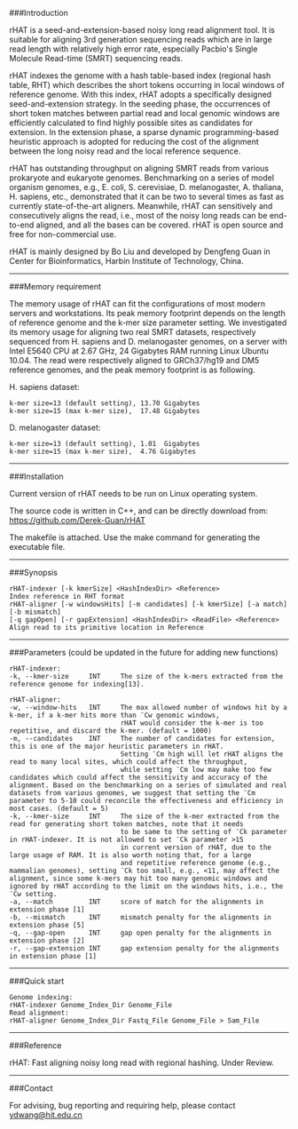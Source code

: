 ###Introduction

rHAT is a seed-and-extension-based noisy long read alignment tool. It is suitable for aligning 3rd generation sequencing reads which are in large read length with relatively high error rate, especially Pacbio's Single Molecule Read-time (SMRT) sequencing reads. 

rHAT indexes the genome with a hash table-based index (regional hash table, RHT) which describes the short tokens occurring in local windows of reference genome. With this index, rHAT adopts a specifically designed seed-and-extension strategy. In the seeding phase, the occurrences of short token matches between partial read and local genomic windows are efficiently calculated to find highly possible sites as candidates for extension. In the extension phase, a sparse dynamic programming-based heuristic approach is adopted for reducing the cost of the alignment between the long noisy read and the local reference sequence. 

rHAT has outstanding throughput on aligning SMRT reads from various prokaryote and eukaryote genomes. Benchmarking on a series of model organism genomes, e.g., E. coli, S. cerevisiae, D. melanogaster, A. thaliana, H. sapiens, etc., demonstrated that it can be two to several times as fast as currently state-of-the-art aligners. Meanwhile, rHAT can sensitively and consecutively aligns the read, i.e., most of the noisy long reads can be end-to-end aligned, and all the bases can be covered.
rHAT is open source and free for non-commercial use.

rHAT is mainly designed by Bo Liu and developed by Dengfeng Guan in Center for Bioinformatics, Harbin Institute of Technology, China.

---

###Memory requirement

The memory usage of rHAT can fit the configurations of most modern servers and workstations. Its peak memory footprint depends on the length of reference genome and the k-mer size parameter setting. We investigated its memory usage for aligning two real SMRT datasets, respectively sequenced from H. sapiens and D. melanogaster genomes, on a server with Intel E5640 CPU at 2.67 GHz, 24 Gigabytes RAM running Linux Ubuntu 10.04. The read were respectively aligned to GRCh37/hg19 and DM5 reference genomes, and the peak memory footprint is as following.

H. sapiens dataset:
```
k-mer size=13 (default setting), 13.70 Gigabytes 
k-mer size=15 (max k-mer size),  17.48 Gigabytes 
```
D. melanogaster dataset:
```
k-mer size=13 (default setting), 1.01  Gigabytes 
k-mer size=15 (max k-mer size),  4.76 Gigabytes 
```

---

###Installation

Current version of rHAT needs to be run on Linux operating system.

The source code is written in C++, and can be directly download from: https://github.com/Derek-Guan/rHAT

The makefile is attached. Use the make command for generating the executable file.

---

###Synopsis
```
rHAT-indexer [-k kmerSize] <HashIndexDir> <Reference>
Index reference in RHT format
rHAT-aligner [-w windowsHits] [-m candidates] [-k kmerSize] [-a match] [-b mismatch]
[-q gapOpen] [-r gapExtension] <HashIndexDir> <ReadFile> <Reference>
Align read to its primitive location in Reference
```

---

###Parameters (could be updated in the future for adding new functions)
```
rHAT-indexer:
-k, --kmer-size		INT		The size of the k-mers extracted from the reference genome for indexing[13].

rHAT-aligner:
-w, --window-hits	INT		The max allowed number of windows hit by a k-mer, if a k-mer hits more than ¨Cw genomic windows, 
                            rHAT would consider the k-mer is too repetitive, and discard the k-mer. (default = 1000)
-m, --candidates	INT		The number of candidates for extension, this is one of the major heuristic parameters in rHAT. 
                            Setting ¨Cm high will let rHAT aligns the read to many local sites, which could affect the throughput, 
                            while setting ¨Cm low may make too few candidates which could affect the sensitivity and accuracy of the alignment. Based on the benchmarking on a series of simulated and real datasets from various genomes, we suggest that setting the ¨Cm parameter to 5-10 could reconcile the effectiveness and efficiency in most cases. (default = 5)
-k, --kmer-size		INT		The size of the k-mer extracted from the read for generating short token matches, note that it needs 
                            to be same to the setting of ¨Ck parameter in rHAT-indexer. It is not allowed to set ¨Ck parameter >15
                            in current version of rHAT, due to the large usage of RAM. It is also worth noting that, for a large 
                            and repetitive reference genome (e.g., mammalian genomes), setting ¨Ck too small, e.g., <11, may affect the alignment, since some k-mers may hit too many genomic windows and ignored by rHAT according to the limit on the windows hits, i.e., the ¨Cw setting. 
-a, --match		    INT		score of match for the alignments in extension phase [1]
-b, --mismatch		INT		mismatch penalty for the alignments in extension phase [5]
-q, --gap-open		INT		gap open penalty for the alignments in extension phase [2]
-r, --gap-extension	INT		gap extension penalty for the alignments in extension phase [1]
```

------------------------------------------------------------------------------------------------

###Quick start
```
Genome indexing:
rHAT-indexer Genome_Index_Dir Genome_File
Read alignment:
rHAT-aligner Genome_Index_Dir Fastq_File Genome_File > Sam_File
```
---

###Reference

rHAT: Fast aligning noisy long read with regional hashing. Under Review.

---

###Contact

For advising, bug reporting and requiring help, please contact ydwang@hit.edu.cn
